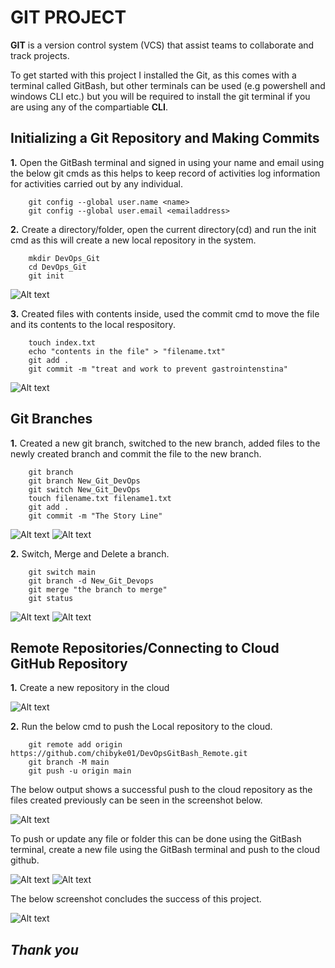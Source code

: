 # GIT PROJECT

**GIT** is a version control system (VCS) that assist teams to collaborate and track projects.

To get started with this project I installed the Git, as this comes with a terminal called GitBash, but other terminals can be used (e.g powershell and windows CLI etc.) but you will be required to install the git terminal if you are using any of the compartiable **CLI**.


## Initializing a Git Repository and Making Commits

**1.** Open the GitBash terminal and signed in using your name and email using the below git cmds as this helps to keep record of activities log information for activities carried out by any individual. 

        git config --global user.name <name>
        git config --global user.email <emailaddress>


**2.** Create a directory/folder, open the current directory(cd) and run the init cmd as this will create a new local repository in the system. 

        mkdir DevOps_Git
        cd DevOps_Git
        git init

![Alt text](image.png)


**3.** Created files with contents inside, used the commit cmd to move the file and its contents to the local respository. 

        touch index.txt
        echo "contents in the file" > "filename.txt"
        git add .
        git commit -m "treat and work to prevent gastrointenstina"

![Alt text](image-1.png)



## Git Branches
**1.** Created a new git branch, switched to the new branch, added files to the newly created branch and commit the file to the new branch.

        git branch
        git branch New_Git_DevOps
        git switch New_Git_DevOps
        touch filename.txt filename1.txt
        git add .
        git commit -m "The Story Line"

![Alt text](image-2.png)
![Alt text](image-4.png)


**2.** Switch, Merge and Delete a branch.

        git switch main
        git branch -d New_Git_Devops 
        git merge "the branch to merge"
        git status

![Alt text](image-5.png)
![Alt text](image-6.png)


## Remote Repositories/Connecting to Cloud GitHub Repository

**1.** Create a new repository in the cloud

![Alt text](image-7.png)

**2.** Run the below cmd to push the Local repository to the cloud.

        git remote add origin https://github.com/chibyke01/DevOpsGitBash_Remote.git
        git branch -M main
        git push -u origin main

The below output shows a successful push to the cloud repository as the files created previously can be seen in the screenshot below.

![Alt text](image-8.png)

To push or update any file or folder this can be done using the GitBash terminal, create a new file using the GitBash terminal and push to the cloud github.

![Alt text](Git8.png)
![Alt text](image-9.png)

The below screenshot concludes the success of this project.

![Alt text](<After successful Push.png>)





## _Thank you_







